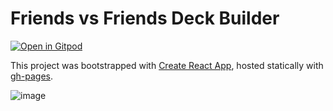 # Friends vs Friends Deck Builder

[![Open in Gitpod](https://gitpod.io/button/open-in-gitpod.svg)](https://gitpod.io/#https://github.com/KarlTheCool/fvf-decks)

This project was bootstrapped with [Create React App](https://github.com/facebook/create-react-app), hosted statically with [gh-pages](https://github.com/tschaub/gh-pages).

![image](https://github.com/KarlTheCool/fvf-decks/assets/10494276/d7c06325-0394-45a1-bcfc-a771725fe293)


